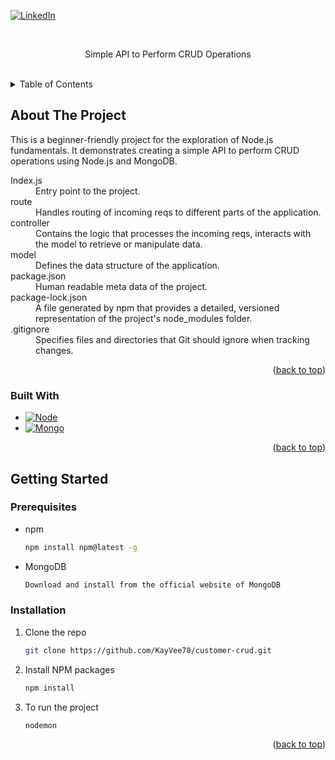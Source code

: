 [![LinkedIn][linkedin-shield]][linkedin-url]

<!-- PROJECT LOGO -->
<br />
<div align="center">
  <p align="center">
   Simple API to Perform CRUD Operations
    <br />
    <br />
  </p>
</div>

<!-- TABLE OF CONTENTS -->
<details>
  <summary>Table of Contents</summary>
  <ol>
    <li>
      <a href="#about-the-project">About The Project</a>
      <ul>
        <li><a href="#built-with">Built With</a></li>
      </ul>
    </li>
    <li>
      <a href="#getting-started">Getting Started</a>
      <ul>
        <li><a href="#prerequisites">Prerequisites</a></li>
        <li><a href="#installation">Installation</a></li>
      </ul>
    </li>
  </ol>
</details>

<!-- ABOUT THE PROJECT -->
## About The Project

This is a beginner-friendly project for the exploration of Node.js fundamentals. It demonstrates creating a simple API to perform CRUD operations using Node.js and MongoDB.

<dl>
  <dt>Index.js</dt>
  <dd>Entry point to the project.</dd>
  <dt>route</dt>
  <dd>Handles routing of incoming reqs to different parts of the application. </dd>
  <dt>controller</dt>
  <dd>Contains the logic that processes the incoming reqs, interacts with the model to retrieve or manipulate data. </dd>
  <dt>model</dt>
  <dd>Defines the data structure of the application. </dd>
  <dt>package.json</dt>
  <dd>Human readable meta data of the project. </dd>
  <dt>package-lock.json</dt>
  <dd>A file generated by npm that provides a detailed, versioned representation of the project's node_modules folder. </dd>
  <dt>.gitignore</dt>
  <dd>Specifies files and directories that Git should ignore when tracking changes.</dd>
</dl>

<p align="right">(<a href="#readme-top">back to top</a>)</p>



### Built With

* [![Node][Node.js]][Node-url]
* [![Mongo][MONGODB]][Mongo-url]

<p align="right">(<a href="#readme-top">back to top</a>)</p>


<!-- GETTING STARTED -->
## Getting Started

### Prerequisites


* npm
  ```sh
  npm install npm@latest -g
  
* MongoDB
  ```sh
  Download and install from the official website of MongoDB
  ```

### Installation

1. Clone the repo
   ```sh
   git clone https://github.com/KayVee78/customer-crud.git
   ```
2. Install NPM packages
   ```sh
   npm install
   
3. To run the project
   ```sh
   nodemon
   ```

<p align="right">(<a href="#readme-top">back to top</a>)</p>


<!-- MARKDOWN LINKS & IMAGES -->
[linkedin-shield]: https://img.shields.io/badge/-LinkedIn-black.svg?style=for-the-badge&logo=linkedin&colorB=555
[linkedin-url]: https://www.linkedin.com/in/kithmi-hetti-709966219/
[Node.js]: https://img.shields.io/badge/Node.js-43853D?style=for-the-badge&logo=node.js&logoColor=white
[Node-url]: https://nodejs.org/en/learn/getting-started/introduction-to-nodejs
[MONGODB]: https://img.shields.io/badge/MongoDB-4EA94B?style=for-the-badge&logo=mongodb&logoColor=white
[Mongo-url]: https://www.mongodb.com/

